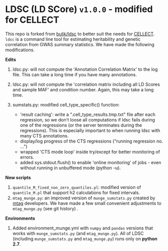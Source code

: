 # LDSC (LD SCore) `v1.0.0` - modified for CELLECT

This repo is forked from [bulik/ldsc](https://github.com/bulik/ldsc) to better suit the needs for [CELLECT](https://github.com/perslab/CELLECT). `ldsc` is a command line tool for estimating heritability and genetic correlation from GWAS summary statistics. We have made the following modifications.

**Edits**

1. ldsc.py: will not compute the 'Annotation Correlation Matrix' to the log file. This can take a long time if you have many annotations. 

2. ldsc.py: will not compute the 'correlation matrix including all LD Scores and sample MAF' and condition number. Again, this may take a long time.

3. sumstats.py: modified cell_type_specific() function:
    - 'result caching': write a ".cell_type_results.tmp.txt" file after each regression, so we don't loose all computations if ldsc fails during one of the regressions (or the server terminates during the regressions). This is especially important to when running ldsc with many CTS annotations.
    - display/log progress of the CTS regressions ("running regression no. ...")
    - wrapped 'CTS mode loop' inside try/except for better monitoring of errors.
    - added sys.stdout.flush() to enable 'online monitoring' of jobs - even without running in unbuffered mode (python -u).

**New scripts**

1. `quantile_M_fixed_non_zero_quantiles.pl`: modified version of `quantile_M.pl` that support h2 calculations for fixed intervals.
2. `mtag_munge.py`: an improved version of `munge_sumstats.py` created by [mtag](https://github.com/omeed-maghzian/mtag) developers. We have made a few small convenient adjustments to `mtag_munge.py` (see git history) .

**Environments**
1. Added environment_munge.yml with `numpy` and `pandas` versions that works with `munge_sumstats.py` (and `mtag_munge.py`). All of LDSC (including `munge_sumstats.py` and `mtag_munge.py`) runs only on **python 2.7**.
